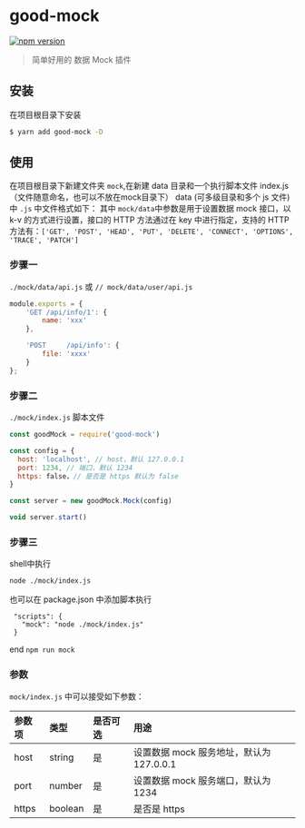 # good-mock
[![npm version](https://img.shields.io/npm/v/good-mock.svg)](https://www.npmjs.com/package/@forchange/aui)

> 简单好用的 数据 Mock 插件

## 安装

在项目根目录下安装

```bash
$ yarn add good-mock -D
```

## 使用

在项目根目录下新建文件夹 `mock`,在新建 data 目录和一个执行脚本文件 index.js（文件随意命名，也可以不放在mock目录下）
data (可多级目录和多个 js 文件)中 `.js` 中文件格式如下：
其中 `mock/data`中参数是用于设置数据 mock 接口，以 k-v 的方式进行设置，接口的 HTTP 方法通过在 key 中进行指定，支持的 HTTP 方法有：`['GET', 'POST', 'HEAD', 'PUT', 'DELETE', 'CONNECT', 'OPTIONS', 'TRACE', 'PATCH']`

### 步骤一

`./mock/data/api.js` 或 `// mock/data/user/api.js`

```javascript
module.exports = {
	'GET /api/info/1': {
		name: 'xxx'
	},

	'POST     /api/info': {
		file: 'xxxx'
	}
};
```

### 步骤二

`./mock/index.js` 脚本文件

```js
const goodMock = require('good-mock')

const config = {
  host: 'localhost', // host，默认 127.0.0.1
  port: 1234, // 端口，默认 1234
  https: false，// 是否是 https 默认为 false
}

const server = new goodMock.Mock(config)

void server.start()

```

### 步骤三
shell中执行

```bash
node ./mock/index.js
```

也可以在 package.json 中添加脚本执行

```
 "scripts": {
   "mock": "node ./mock/index.js"
 }
```
end ```npm run mock ```

### 参数

`mock/index.js` 中可以接受如下参数：

| 参数项 | 类型    | 是否可选 | 用途                                     |
| :----- | :------ | :------- | :--------------------------------------- |
| host   | string  | 是       | 设置数据 mock 服务地址，默认为 127.0.0.1 |
| port   | number  | 是       | 设置数据 mock 服务端口，默认为 1234      |
| https  | boolean | 是       | 是否是 https                             |


